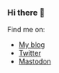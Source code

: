 ### Hi there 👋

Find me on:

- [My blog](https://rias.be)
- [Twitter](https://twitter.com/riasvdv)
- <a href="https://mastodon.cloud/@rias" rel="me">Mastodon</a>
